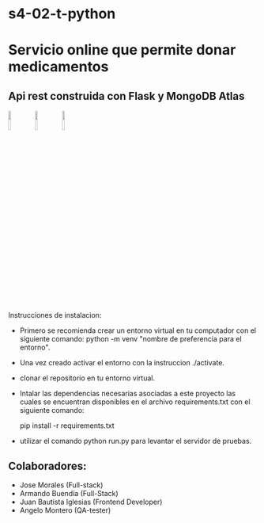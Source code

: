 # s4-02-t-python
# Servicio online que permite donar medicamentos


## Api rest construida con **Flask** y **MongoDB Atlas**

<p align="left">
<img src="https://upload.wikimedia.org/wikipedia/commons/thumb/c/c3/Python-logo-notext.svg/100px-Python-logo-notext.svg.png"  width=10% height=10%>
<img src="https://cdn.icon-icons.com/icons2/2699/PNG/512/pocoo_flask_logo_icon_168045.png"  width=10% height=10%>
<img src="http://www.macizotech.com/wp-content/uploads/2017/07/mongodb-logo.png"  width=10% height=10%>
</p>


Instrucciones de instalacion:

- Primero se recomienda crear un entorno virtual en tu computador con el siguiente comando:
  python -m venv "nombre de preferencia para el entorno".
 
- Una vez creado activar el entorno con la instruccion ./activate.

- clonar el repositorio en tu entorno virtual.

- Intalar las dependencias necesarias asociadas a este proyecto las cuales se encuentran disponibles en el archivo requirements.txt con el siguiente comando:
  
  pip install -r requirements.txt

- utilizar el comando python run.py para levantar el servidor de pruebas.



## Colaboradores:
- Jose Morales (Full-stack)
- Armando Buendía (Full-Stack)
- Juan Bautista Iglesias (Frontend Developer)
- Angelo Montero (QA-tester)

